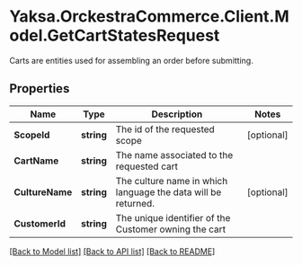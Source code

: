 # Yaksa.OrckestraCommerce.Client.Model.GetCartStatesRequest
Carts are entities used for assembling an order before submitting.

## Properties

Name | Type | Description | Notes
------------ | ------------- | ------------- | -------------
**ScopeId** | **string** | The id of the requested scope | [optional] 
**CartName** | **string** | The name associated to the requested cart | 
**CultureName** | **string** | The culture name in which language the data will be returned. | [optional] 
**CustomerId** | **string** | The unique identifier of the Customer owning the cart | 

[[Back to Model list]](../README.md#documentation-for-models) [[Back to API list]](../README.md#documentation-for-api-endpoints) [[Back to README]](../README.md)


